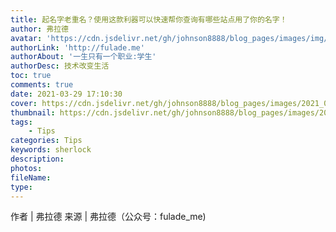 ```yaml
---
title: 起名字老重名？使用这款利器可以快速帮你查询有哪些站点用了你的名字！
author: 弗拉德
avatar: 'https://cdn.jsdelivr.net/gh/johnson8888/blog_pages/images/img/avatar.jpg'
authorLink: 'http://fulade.me'
authorAbout: '一生只有一个职业:学生'
authorDesc: 技术改变生活
toc: true
comments: true
date: 2021-03-29 17:10:30
cover: https://cdn.jsdelivr.net/gh/johnson8888/blog_pages/images/2021_03_29_sherlock_tag.jpeg
thumbnail: https://cdn.jsdelivr.net/gh/johnson8888/blog_pages/images/2021_03_29_sherlock_tag.jpeg
tags: 
    - Tips
categories: Tips
keywords: sherlock
description:
photos:
fileName:
type:
---
```


作者 | 弗拉德
来源 | 弗拉德（公众号：fulade_me)


